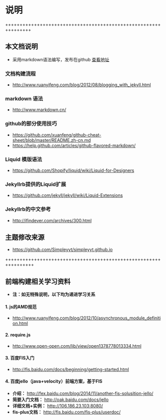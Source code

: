 # 说明

+++++++++++++++++++++++++++++++++++++++++++++++++++++++++++++++

## 本文档说明
*	采用markdown语法编写，发布在github [查看地址](http://findever.github.io/mall_doc)

### 文档构建流程
*	http://www.ruanyifeng.com/blog/2012/08/blogging_with_jekyll.html

### markdown 语法
*	http://www.markdown.cn/

### github的部分使用技巧
*	https://github.com/xuanfeng/github-cheat-sheet/blob/master/README.zh-cn.md
*	https://help.github.com/articles/github-flavored-markdown/

### Liquid 模版语法
* 	https://github.com/Shopify/liquid/wiki/Liquid-for-Designers

### Jekyllrb提供的Liquid扩展
*	https://github.com/jekyll/jekyll/wiki/Liquid-Extensions

### Jekyllrb的中文参考
*	http://ifindever.com/archives/300.html

## 主题修改来源
*	https://github.com/Simpleyyt/simpleyyt.github.io

++++++++++++++++++++++++++++++++++++++++++++++++++++++++++++++++

## 前端构建相关学习资料

*	**注：如无特殊说明，以下均为递进学习关系**

#### 1. js的AMD规范
*	http://www.ruanyifeng.com/blog/2012/10/asynchronous_module_definition.html

#### 2. require.js
*	http://www.open-open.com/lib/view/open1378778013334.html

#### 3. 百度FIS入门
*	http://fis.baidu.com/docs/beginning/getting-started.html

#### 4. 百度jello（java+velocity）前端方案，基于FIS
*	__介绍：__
		http://fex.baidu.com/blog/2014/11/another-fis-solusition-jello/
*	__简要入门文档：__
		http://oak.baidu.com/docs/jello
*	__详细文档+实例：__
		http://106.186.23.103:8080/
*	__fis-plus文档：__
		http://fis.baidu.com/fis-plus/userdoc/